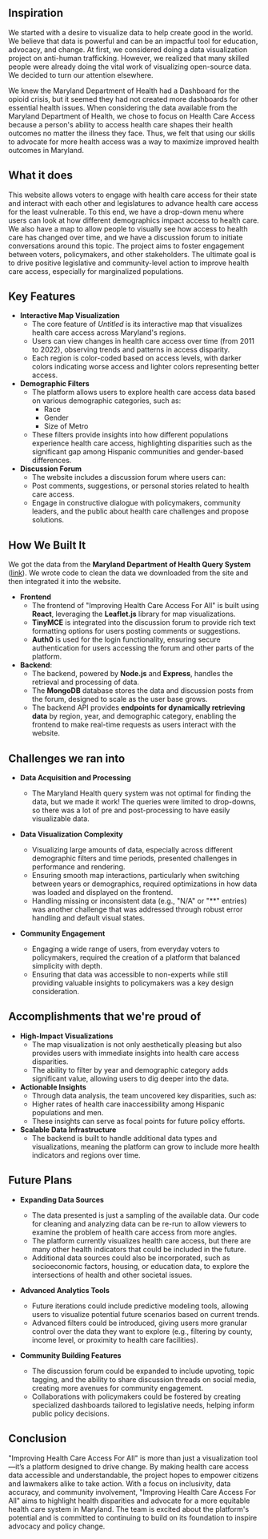 ## Inspiration
We started with a desire to visualize data to help create good in the world. We believe that data is powerful and can be an impactful tool for education, advocacy, and change. At first, we considered doing a data visualization project on anti-human trafficking. However, we realized that many skilled people were already doing the vital work of visualizing open-source data. We decided to turn our attention elsewhere. 

We knew the Maryland Department of Health had a Dashboard for the opioid crisis, but it seemed they had not created more dashboards for other essential health issues. When considering the data available from the Maryland Department of Health, we chose to focus on Health Care Access because a person's ability to access health care shapes their health outcomes no matter the illness they face. Thus, we felt that using our skills to advocate for more health access was a way to maximize improved health outcomes in Maryland. 

## What it does
This website allows voters to engage with health care access for their state and interact with each other and legislatures to advance health care access for the least vulnerable. To this end, we have a drop-down menu where users can look at how different demographics impact access to health care. We also have a map to allow people to visually see how access to health care has changed over time, and we have a discussion forum to initiate conversations around this topic. The project aims to foster engagement between voters, policymakers, and other stakeholders. The ultimate goal is to drive positive legislative and community-level action to improve health care access, especially for marginalized populations.

## Key Features
- **Interactive Map Visualization**  
  - The core feature of *Untitled* is its interactive map that visualizes health care access across Maryland's regions.  
  - Users can view changes in health care access over time (from 2011 to 2022), observing trends and patterns in access disparity.
  - Each region is color-coded based on access levels, with darker colors indicating worse access and lighter colors representing better access.
- **Demographic Filters**  
  - The platform allows users to explore health care access data based on various demographic categories, such as:  
    - Race
    - Gender
    - Size of Metro
  - These filters provide insights into how different populations experience health care access, highlighting disparities such as the significant gap among Hispanic communities and gender-based differences.
- **Discussion Forum**  
  - The website includes a discussion forum where users can:  
  - Post comments, suggestions, or personal stories related to health care access.  
  - Engage in constructive dialogue with policymakers, community leaders, and the public about health care challenges and propose solutions.

## How We Built It

We got the data from the **Maryland Department of Health Query System** ([link](https://ibis.health.maryland.gov/ibisph-view/about/Welcome.html)). We wrote code to clean the data we downloaded from the site and then integrated it into the website.

- **Frontend**
  - The frontend of "Improving Health Care Access For All" is built using **React**, leveraging the **Leaflet.js** library for map visualizations.  
  - **TinyMCE** is integrated into the discussion forum to provide rich text formatting options for users posting comments or suggestions.  
  - **Auth0** is used for the login functionality, ensuring secure authentication for users accessing the forum and other parts of the platform.  
- **Backend**:
  - The backend, powered by **Node.js** and **Express**, handles the retrieval and processing of data.
  - The **MongoDB** database stores the data and discussion posts from the forum, designed to scale as the user base grows.
  - The backend API provides **endpoints for dynamically retrieving data** by region, year, and demographic category, enabling the frontend to make real-time requests as users interact with the website.

## Challenges we ran into
- **Data Acquisition and Processing**
  - The Maryland Health query system was not optimal for finding the data, but we made it work! The queries were limited to drop-downs, so there was a lot of pre and post-processing to have easily visualizable data. 

- **Data Visualization Complexity**
  - Visualizing large amounts of data, especially across different demographic filters and time periods, presented challenges in performance and rendering.  
  - Ensuring smooth map interactions, particularly when switching between years or demographics, required optimizations in how data was loaded and displayed on the frontend.
  - Handling missing or inconsistent data (e.g., "N/A" or "**" entries) was another challenge that was addressed through robust error handling and default visual states.

- **Community Engagement**
  - Engaging a wide range of users, from everyday voters to policymakers, required the creation of a platform that balanced simplicity with depth.  
  - Ensuring that data was accessible to non-experts while still providing valuable insights to policymakers was a key design consideration.

## Accomplishments that we're proud of
- **High-Impact Visualizations**
  - The map visualization is not only aesthetically pleasing but also provides users with immediate insights into health care access disparities.  
  - The ability to filter by year and demographic category adds significant value, allowing users to dig deeper into the data.
- **Actionable Insights**
  - Through data analysis, the team uncovered key disparities, such as:  
  - Higher rates of health care inaccessibility among Hispanic populations and men.  
  - These insights can serve as focal points for future policy efforts.
- **Scalable Data Infrastructure**
  - The backend is built to handle additional data types and visualizations, meaning the platform can grow to include more health indicators and regions over time.

## Future Plans
- **Expanding Data Sources**
  - The data presented is just a sampling of the available data. Our code for cleaning and analyzing data can be re-run to allow viewers to examine the problem of health care access from more angles.
  - The platform currently visualizes health care access, but there are many other health indicators that could be included in the future.  
  - Additional data sources could also be incorporated, such as socioeconomic factors, housing, or education data, to explore the intersections of health and other societal issues.

- **Advanced Analytics Tools**
  - Future iterations could include predictive modeling tools, allowing users to visualize potential future scenarios based on current trends.
  - Advanced filters could be introduced, giving users more granular control over the data they want to explore (e.g., filtering by county, income level, or proximity to health care facilities).

- **Community Building Features**
  - The discussion forum could be expanded to include upvoting, topic tagging, and the ability to share discussion threads on social media, creating more avenues for community engagement.
  - Collaborations with policymakers could be fostered by creating specialized dashboards tailored to legislative needs, helping inform public policy decisions.

## Conclusion
"Improving Health Care Access For All" is more than just a visualization tool—it’s a platform designed to drive change. By making health care access data accessible and understandable, the project hopes to empower citizens and lawmakers alike to take action. With a focus on inclusivity, data accuracy, and community involvement, "Improving Health Care Access For All" aims to highlight health disparities and advocate for a more equitable health care system in Maryland. The team is excited about the platform's potential and is committed to continuing to build on its foundation to inspire advocacy and policy change.